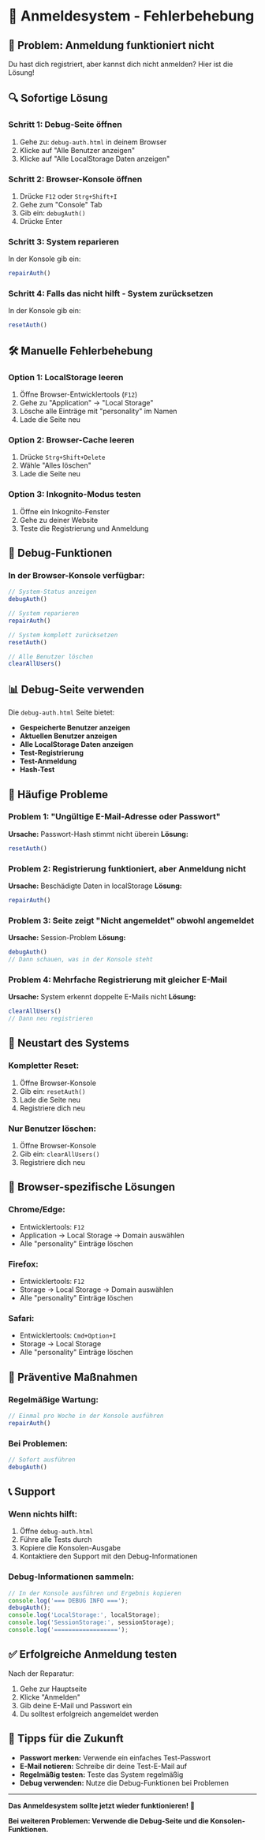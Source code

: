 # 🔧 Anmeldesystem - Fehlerbehebung

## 🚨 Problem: Anmeldung funktioniert nicht

Du hast dich registriert, aber kannst dich nicht anmelden? Hier ist die Lösung!

## 🔍 Sofortige Lösung

### **Schritt 1: Debug-Seite öffnen**
1. Gehe zu: `debug-auth.html` in deinem Browser
2. Klicke auf "Alle Benutzer anzeigen"
3. Klicke auf "Alle LocalStorage Daten anzeigen"

### **Schritt 2: Browser-Konsole öffnen**
1. Drücke `F12` oder `Strg+Shift+I`
2. Gehe zum "Console" Tab
3. Gib ein: `debugAuth()`
4. Drücke Enter

### **Schritt 3: System reparieren**
In der Konsole gib ein:
```javascript
repairAuth()
```

### **Schritt 4: Falls das nicht hilft - System zurücksetzen**
In der Konsole gib ein:
```javascript
resetAuth()
```

## 🛠️ Manuelle Fehlerbehebung

### **Option 1: LocalStorage leeren**
1. Öffne Browser-Entwicklertools (`F12`)
2. Gehe zu "Application" → "Local Storage"
3. Lösche alle Einträge mit "personality" im Namen
4. Lade die Seite neu

### **Option 2: Browser-Cache leeren**
1. Drücke `Strg+Shift+Delete`
2. Wähle "Alles löschen"
3. Lade die Seite neu

### **Option 3: Inkognito-Modus testen**
1. Öffne ein Inkognito-Fenster
2. Gehe zu deiner Website
3. Teste die Registrierung und Anmeldung

## 🔧 Debug-Funktionen

### **In der Browser-Konsole verfügbar:**

```javascript
// System-Status anzeigen
debugAuth()

// System reparieren
repairAuth()

// System komplett zurücksetzen
resetAuth()

// Alle Benutzer löschen
clearAllUsers()
```

## 📊 Debug-Seite verwenden

Die `debug-auth.html` Seite bietet:

- **Gespeicherte Benutzer anzeigen**
- **Aktuellen Benutzer anzeigen**
- **Alle LocalStorage Daten anzeigen**
- **Test-Registrierung**
- **Test-Anmeldung**
- **Hash-Test**

## 🐛 Häufige Probleme

### **Problem 1: "Ungültige E-Mail-Adresse oder Passwort"**
**Ursache:** Passwort-Hash stimmt nicht überein
**Lösung:**
```javascript
resetAuth()
```

### **Problem 2: Registrierung funktioniert, aber Anmeldung nicht**
**Ursache:** Beschädigte Daten in localStorage
**Lösung:**
```javascript
repairAuth()
```

### **Problem 3: Seite zeigt "Nicht angemeldet" obwohl angemeldet**
**Ursache:** Session-Problem
**Lösung:**
```javascript
debugAuth()
// Dann schauen, was in der Konsole steht
```

### **Problem 4: Mehrfache Registrierung mit gleicher E-Mail**
**Ursache:** System erkennt doppelte E-Mails nicht
**Lösung:**
```javascript
clearAllUsers()
// Dann neu registrieren
```

## 🔄 Neustart des Systems

### **Kompletter Reset:**
1. Öffne Browser-Konsole
2. Gib ein: `resetAuth()`
3. Lade die Seite neu
4. Registriere dich neu

### **Nur Benutzer löschen:**
1. Öffne Browser-Konsole
2. Gib ein: `clearAllUsers()`
3. Registriere dich neu

## 📱 Browser-spezifische Lösungen

### **Chrome/Edge:**
- Entwicklertools: `F12`
- Application → Local Storage → Domain auswählen
- Alle "personality" Einträge löschen

### **Firefox:**
- Entwicklertools: `F12`
- Storage → Local Storage → Domain auswählen
- Alle "personality" Einträge löschen

### **Safari:**
- Entwicklertools: `Cmd+Option+I`
- Storage → Local Storage
- Alle "personality" Einträge löschen

## 🚀 Präventive Maßnahmen

### **Regelmäßige Wartung:**
```javascript
// Einmal pro Woche in der Konsole ausführen
repairAuth()
```

### **Bei Problemen:**
```javascript
// Sofort ausführen
debugAuth()
```

## 📞 Support

### **Wenn nichts hilft:**
1. Öffne `debug-auth.html`
2. Führe alle Tests durch
3. Kopiere die Konsolen-Ausgabe
4. Kontaktiere den Support mit den Debug-Informationen

### **Debug-Informationen sammeln:**
```javascript
// In der Konsole ausführen und Ergebnis kopieren
console.log('=== DEBUG INFO ===');
debugAuth();
console.log('LocalStorage:', localStorage);
console.log('SessionStorage:', sessionStorage);
console.log('==================');
```

## ✅ Erfolgreiche Anmeldung testen

Nach der Reparatur:
1. Gehe zur Hauptseite
2. Klicke "Anmelden"
3. Gib deine E-Mail und Passwort ein
4. Du solltest erfolgreich angemeldet werden

## 🎯 Tipps für die Zukunft

- **Passwort merken:** Verwende ein einfaches Test-Passwort
- **E-Mail notieren:** Schreibe dir deine Test-E-Mail auf
- **Regelmäßig testen:** Teste das System regelmäßig
- **Debug verwenden:** Nutze die Debug-Funktionen bei Problemen

---

**Das Anmeldesystem sollte jetzt wieder funktionieren! 🎉**

**Bei weiteren Problemen: Verwende die Debug-Seite und die Konsolen-Funktionen.**
